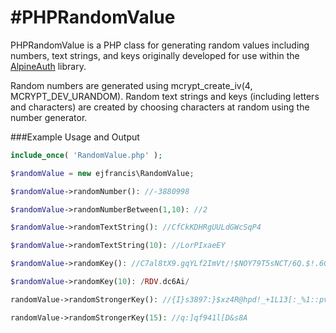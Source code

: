 #PHPRandomValue
==============

PHPRandomValue is a PHP class for generating random values including numbers, text strings, and keys
originally developed for use within the [AlpineAuth](https://github.com/ejfrancis/AlpineAuth) library.

Random numbers are generated using mcrypt_create_iv(4, MCRYPT_DEV_URANDOM). Random text
strings and keys (including letters and characters) are created by choosing characters at 
random using the number generator. 


###Example Usage and Output
```php
include_once( 'RandomValue.php' );

$randomValue = new ejfrancis\RandomValue;

$randomValue->randomNumber(): //-3880998

$randomValue->randomNumberBetween(1,10): //2

$randomValue->randomTextString(): //CfCkKDHRgUULdGWcSqP4

$randomValue->randomTextString(10): //LorPIxaeEY

$randomValue->randomKey(): //C7al8tX9.gqYLf2ImVt/!$NOY79T5sNCT/6Q.$!.6Gf/Q5zpa3

$randomValue->randomKey(10): /RDV.dc6Ai/

randomValue->randomStrongerKey(): //{I}s3897:}$xz4R@hpd!_+1L13[:_%1::pv/-asp2%4^#5$iG$F:{_Jf5s-98]raaqrhZ*Jg2k-nT-{9nBxsl!^dFI&21f"V:mU3

randomValue->randomStrongerKey(15): //q:]qf941l[D&s8A
```